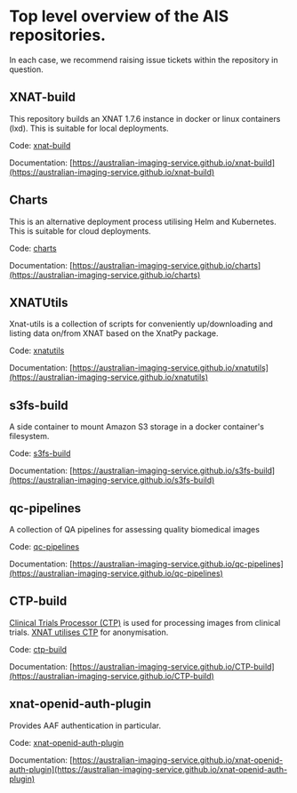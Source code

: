# Top level overview of the AIS repositories.

In each case, we recommend raising issue tickets within the repository in question.

## XNAT-build

This repository builds an XNAT 1.7.6 instance in docker or linux containers (lxd). This is suitable for local deployments.

Code: [xnat-build](https://github.com/australian-imaging-service/xnat-build)

Documentation: [https://australian-imaging-service.github.io/xnat-build](https://australian-imaging-service.github.io/xnat-build)
 
## Charts

This is an alternative deployment process utilising Helm and Kubernetes. This is suitable for cloud deployments.

Code: [charts](https://github.com/australian-imaging-service/charts)

Documentation: [https://australian-imaging-service.github.io/charts](https://australian-imaging-service.github.io/charts)

## XNATUtils

Xnat-utils is a collection of scripts for conveniently up/downloading and listing data on/from XNAT based on the XnatPy package.

Code: [xnatutils](https://github.com/australian-imaging-service/xnatutils)

Documentation: [https://australian-imaging-service.github.io/xnatutils](https://australian-imaging-service.github.io/xnatutils)

## s3fs-build

A side container to mount Amazon S3 storage in a docker container's filesystem.

Code: [s3fs-build](https://github.com/australian-imaging-service/s3fs-build)

Documentation: [https://australian-imaging-service.github.io/s3fs-build](https://australian-imaging-service.github.io/s3fs-build)

## qc-pipelines

A collection of QA pipelines for assessing quality biomedical images

Code: [qc-pipelines](https://github.com/australian-imaging-service/qc-pipelines)

Documentation: [https://australian-imaging-service.github.io/qc-pipelines](https://australian-imaging-service.github.io/qc-pipelines)

## CTP-build

[Clinical Trials Processor (CTP)](http://mircwiki.rsna.org/index.php?title=MIRC_CTP) is used for processing images from clinical trials. [XNAT utilises CTP](https://wiki.xnat.org/display/XW2/Part+3%3A+Batch+DICOM+Operations+with+CTP+and+XNAT) for anonymisation.

Code: [ctp-build](https://github.com/australian-imaging-service/ctp-build)

Documentation: [https://australian-imaging-service.github.io/CTP-build](https://australian-imaging-service.github.io/CTP-build)

## xnat-openid-auth-plugin

Provides AAF authentication in particular.

Code: [xnat-openid-auth-plugin](https://github.com/australian-imaging-service/xnat-openid-auth-plugin)

Documentation: [https://australian-imaging-service.github.io/xnat-openid-auth-plugin](https://australian-imaging-service.github.io/xnat-openid-auth-plugin)

